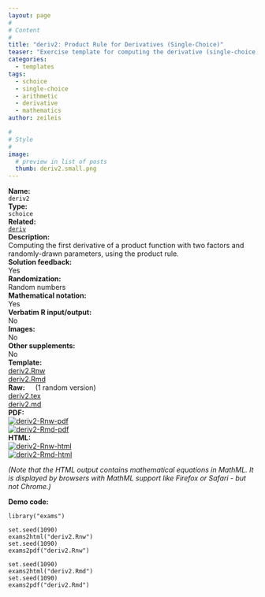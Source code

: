 ```yaml
---
layout: page
#
# Content
#
title: "deriv2: Product Rule for Derivatives (Single-Choice)"
teaser: "Exercise template for computing the derivative (single-choice) of a production function with factors of type x<sup>a</sup> and exp(b * x) at a given point c, with randomly-drawn a, b, and c."
categories:
  - templates
tags:
  - schoice
  - single-choice
  - arithmetic
  - derivative
  - mathematics
author: zeileis

#
# Style
#
image:
  # preview in list of posts
  thumb: deriv2.small.png
---
```


<div class='row t1 b1'>
  <div class='medium-4 columns'><b>Name:</b></div>
  <div class='medium-8 columns'><code class="highlighter-rouge">deriv2</code></div>
</div>
<div class='row t1 b1'>
  <div class='medium-4 columns'><b>Type:</b></div>
  <div class='medium-8 columns'><code class="highlighter-rouge">schoice</code></div> <!-- FIXME: href -->
</div>
<div class='row t1 b1'>   <div class='medium-4 columns'><b>Related:</b></div>   <div class='medium-8 columns'><a href="{{ site.url }}/templates/deriv/"><code class="highlighter-rouge">deriv</code></a></div> </div>

<div class='row t20 b1'>
  <div class='medium-4 columns'><b>Description:</b></div>
  <div class='medium-8 columns'>Computing the first derivative of a product function with two factors and randomly-drawn parameters, using the product rule.</div>
</div>
<div class='row t1 b1'>
  <div class='medium-4 columns'><b>Solution feedback:</b></div>
  <div class='medium-8 columns'>Yes</div>
</div>
<div class='row t1 b1'>
  <div class='medium-4 columns'><b>Randomization:</b></div>
  <div class='medium-8 columns'>Random numbers</div>
</div>
<div class='row t1 b1'>
  <div class='medium-4 columns'><b>Mathematical notation:</b></div>
  <div class='medium-8 columns'>Yes</div>
</div>
<div class='row t1 b1'>
  <div class='medium-4 columns'><b>Verbatim R input/output:</b></div>
  <div class='medium-8 columns'>No</div>
</div>
<div class='row t1 b1'>
  <div class='medium-4 columns'><b>Images:</b></div>
  <div class='medium-8 columns'>No</div>
</div>
<div class='row t1 b1'>
  <div class='medium-4 columns'><b>Other supplements:</b></div>
  <div class='medium-8 columns'>No</div>
</div>

<div class='row t20 b1'>
  <div class='medium-4 columns'><b>Template:</b></div>
  <div class='medium-4 columns'><a href="{{ site.url }}/assets/posts/2017-08-14-deriv2//deriv2.Rnw">deriv2.Rnw</a></div>
  <div class='medium-4 columns'><a href="{{ site.url }}/assets/posts/2017-08-14-deriv2//deriv2.Rmd">deriv2.Rmd</a></div>
</div>
<div class='row t1 b1'>
  <div class='medium-4 columns'><b>Raw:</b> (1 random version)</div>
  <div class='medium-4 columns'><a href="{{ site.url }}/assets/posts/2017-08-14-deriv2//deriv2.tex">deriv2.tex</a></div>
  <div class='medium-4 columns'><a href="{{ site.url }}/assets/posts/2017-08-14-deriv2//deriv2.md" >deriv2.md</a></div>
</div>
<div class='row t1 b1'>
  <div class='medium-4 columns'><b>PDF:</b></div>
  <div class='medium-4 columns'><a href="{{ site.url }}/assets/posts/2017-08-14-deriv2//deriv2-Rnw.pdf"><img src="{{ site.url }}/assets/posts/2017-08-14-deriv2//deriv2-Rnw-pdf.png" alt="deriv2-Rnw-pdf"/></a></div>
  <div class='medium-4 columns'><a href="{{ site.url }}/assets/posts/2017-08-14-deriv2//deriv2-Rmd.pdf"><img src="{{ site.url }}/assets/posts/2017-08-14-deriv2//deriv2-Rmd-pdf.png" alt="deriv2-Rmd-pdf"/></a></div>
</div>
<div class='row t1 b20'>
  <div class='medium-4 columns'><b>HTML:</b></div>
  <div class='medium-4 columns'><a href="{{ site.url }}/assets/posts/2017-08-14-deriv2//deriv2-Rnw.html"><img src="{{ site.url }}/assets/posts/2017-08-14-deriv2//deriv2-Rnw-html.png" alt="deriv2-Rnw-html"/></a></div>
  <div class='medium-4 columns'><a href="{{ site.url }}/assets/posts/2017-08-14-deriv2//deriv2-Rmd.html"><img src="{{ site.url }}/assets/posts/2017-08-14-deriv2//deriv2-Rmd-html.png" alt="deriv2-Rmd-html"/></a></div>
</div>

_(Note that the HTML output contains mathematical equations in MathML. It is displayed by browsers with MathML support like Firefox or Safari - but not Chrome.)_

**Demo code:**

<pre><code class="prettyprint ">library(&quot;exams&quot;)

set.seed(1090)
exams2html(&quot;deriv2.Rnw&quot;)
set.seed(1090)
exams2pdf(&quot;deriv2.Rnw&quot;)

set.seed(1090)
exams2html(&quot;deriv2.Rmd&quot;)
set.seed(1090)
exams2pdf(&quot;deriv2.Rmd&quot;)</code></pre>
